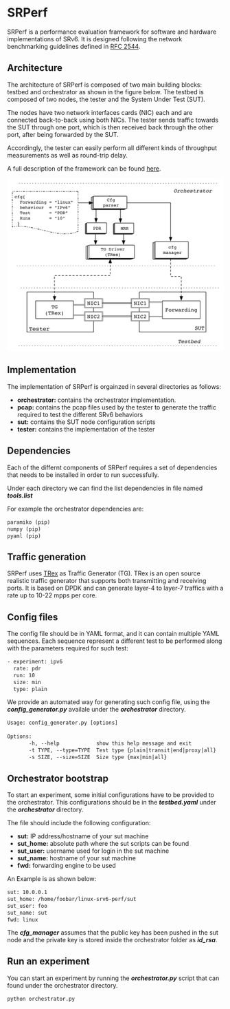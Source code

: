# SRPerf

SRPerf is a performance evaluation framework for software and hardware implementations of SRv6. It is designed following the network benchmarking guidelines defined in [RFC 2544](https://tools.ietf.org/html/rfc2544). 

## Architecture ##
The architecture of SRPerf is composed of two main building blocks: testbed and orchestrator as shown in the figure below. The testbed is composed of two nodes, the tester and the System Under Test (SUT).

The nodes have two network interfaces cards (NIC) each and are connected back-to-back using both NICs. The tester sends traffic towards the SUT through one port, which is then received back through the other port, after being forwarded by the SUT.

Accordingly, the tester can easily perform all different kinds of throughput measurements as well as round-trip delay. 

A full description of the framework can be found [here](http://netgroup.uniroma2.it/Stefano_Salsano/papers/18_srv6_perf_sr_sfc_workshop_2018.pdf). 

![](./framework.png)

## Implementation ##

The implementation of SRPerf is orgainzed in several directories as follows: 
- **orchestrator:** contains the orchestrator implementation.
- **pcap:** contains the pcap files used by the tester to generate the traffic required to test the different SRv6 behaviors
- **sut:** contains the SUT node configuration scripts
- **tester:** contains the implementation of the tester

## Dependencies ##

Each of the differnt components of SRPerf requires a set of dependencies that needs to be installed in order to run successfully. 

Under each directory we can find the list dependencies in file named ***tools.list***

For example the orchestrator dependencies are:

```
paramiko (pip)
numpy (pip)
pyaml (pip)
```

## Traffic generation ##
SRPerf uses [TRex](https://trex-tgn.cisco.com/) as Traffic Generator (TG). TRex is an open source realistic traffic generator that supports both transmitting and receiving ports. It is based on DPDK and can generate layer-4 to layer-7 traffics with a rate up to 10-22 mpps per core.

## Config files ##

The config file should be in YAML format, and it can contain multiple YAML sequences. Each sequence represent a different test to be performed along with the parameters required for such test:

```
- experiment: ipv6
  rate: pdr
  run: 10
  size: min
  type: plain
```

We provide an automated way for generating such config file, using the ***config_generator.py*** availale under the ***orchestrator*** directory. 

```
Usage: config_generator.py [options]

Options:
       -h, --help            show this help message and exit
       -t TYPE, --type=TYPE  Test type {plain|transit|end|proxy|all}
       -s SIZE, --size=SIZE  Size type {max|min|all} 
```

## Orchestrator bootstrap ##

To start an experiment, some initial configurations have to be provided to the orchestrator. This configurations should be in the ***testbed.yaml*** under the ***orchestrator*** directory. 

The file should include the following configuration: 

- **sut:** IP address/hostname of your sut machine
- **sut_home:** absolute path where the sut scripts can be found 
- **sut_user:** username used for login in the sut machine
- **sut_name:** hostname of your sut machine
- **fwd:** forwarding engine to be used

An Example is as shown below: 

```
sut: 10.0.0.1
sut_home: /home/foobar/linux-srv6-perf/sut
sut_user: foo
sut_name: sut
fwd: linux
```

The ***cfg_manager*** assumes that the public key has been pushed in the sut node and the private key is stored inside the orchestrator folder as ***id_rsa***.
    
## Run an experiment ##

You can start an experiment by running the ***orchestrator.py*** script that can found under the orchestrator directory.
```
python orchestrator.py
```

